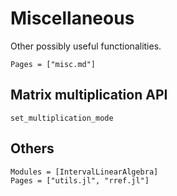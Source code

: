 # Miscellaneous

Other possibly useful functionalities.

```@index
Pages = ["misc.md"]
```

## Matrix multiplication API
```@docs
set_multiplication_mode
```

## Others
```@autodocs
Modules = [IntervalLinearAlgebra]
Pages = ["utils.jl", "rref.jl"]
```
